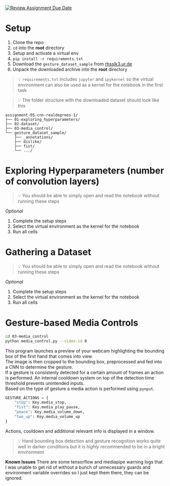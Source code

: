 [![Review Assignment Due Date](https://classroom.github.com/assets/deadline-readme-button-22041afd0340ce965d47ae6ef1cefeee28c7c493a6346c4f15d667ab976d596c.svg)](https://classroom.github.com/a/BOO70ufO)

# Setup

1. Clone the repo
2. `cd` into the **root** directory
3. Setup and activate a virtual env
4. `pip install -r requirements.txt`
5. Download the `gesture_dataset_sample` from [rhsslk3.ur.de](https://rhsslk3.ur.de/~sca04209/gesture_dataset_sample.zip)
6. Unpack the downloaded archive into the **root** directory

> 💡 `requirements.txt` includes `jupyter` and `ipykernel` so the virtual environment can also be used as a kernel for the notebook in the first task

> 💡 The folder structure with the downloaded dataset should look like this
```
assignment-05-cnn-realdegrees-1/
├── 01-exploring_hyperparameters/
├── 02-dataset/
├── 03-media_control/
└── gesture_dataset_sample/
    ├── _annotations/
    ├── dislike/
    ├── fist/
    └── .../
```

# Exploring Hyperparameters (number of convolution layers)

> 💡 You should be able to simply open and read the notebook without running these steps

*Optional*
1. Complete the setup steps
2. Select the virtual environment as the kernel for the notebook
3. Run all cells

# Gathering a Dataset 

> 💡 You should be able to simply open and read the notebook without running these steps

*Optional*
1. Complete the setup steps
2. Select the virtual environment as the kernel for the notebook
3. Run all cells

# Gesture-based Media Controls

```sh
cd 03-media_control
python media_control.py --video-id 0
```

This program launches a preview of your webcam highlighting the bounding box of the first hand that comes into view.  
The image is then cropped to the bounding box, preprocessed and fed into a CNN to determine the gesture.  
If a gesture is consistenly detected for a certain amount of frames an action is performed.
An internal cooldown system on top of the detection time threshold prevents unintended inputs.  
Based on the type of gesture a media action is performed using `pynput`.  

```py
GESTURE_ACTIONS = {
    "stop": Key.media_stop,
    "fist": Key.media_play_pause,
    "peace": Key.media_volume_down,
    "two_up": Key.media_volume_up
}
```

Actions, cooldown and additional relevant info is displayed in a window.

> 💡 Hand bounding box detection and gesture recognition works quite well in darker conditions but it is *highly* recommended to be in a bright environment

**Known Issues**
There are some tensorflow and mediapipe warning logs that I was unable to get rid of without a bunch of unnecessary guards and environment variable overrides so I just kept them there, they can be ignored.